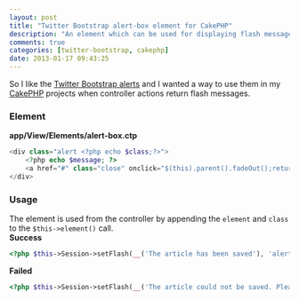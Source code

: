 ```yaml
---
layout: post
title: "Twitter Bootstrap alert-box element for CakePHP"
description: "An element which can be used for displaying flash messages with appropriate colours."
comments: true
categories: [twitter-bootstrap, cakephp]
date: 2013-01-17 09:43:25
---
```


So I like the [Twitter Bootstrap alerts](http://twitter.github.com/bootstrap/components.html#alerts) and I wanted a way to use them in my [CakePHP](http://cakephp.org/) projects when controller actions return flash messages.

### Element  
**app/View/Elements/alert-box.ctp**  
```php
<div class="alert <?php echo $class;?>">
    <?php echo $message; ?>
    <a href="#" class="close" onclick="$(this).parent().fadeOut();return false;">&times;</a>
</div>
```

### Usage
The element is used from the controller by appending the `element` and `class` to the `$this->element()` call.  
**Success**  
```php
<?php $this->Session->setFlash(__('The article has been saved'), 'alert-box', array('class'=>'alert-success')); ?>
```

**Failed**  
```php
<?php $this->Session->setFlash(__('The article could not be saved. Please, try again.'), 'alert-box', array('class'=>'alert-error')); ?>
```